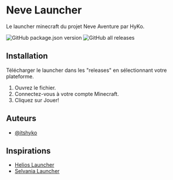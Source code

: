 # Neve Launcher

Le launcher minecraft du projet Neve Aventure par HyKo.

[<p align="left">]()
![GitHub package.json version](https://img.shields.io/github/package-json/v/itshyko/neve-launcher?style=for-the-badge)
![GitHub all releases](https://img.shields.io/github/downloads/itshyko/neve-launcher/total?style=for-the-badge)
[</p>]()

## Installation

Télécharger le launcher dans les "releases" en sélectionnant votre plateforme.

1. Ouvrez le fichier.
2. Connectez-vous à votre compte Minecraft.
3. Cliquez sur Jouer!

## Auteurs

- [@itshyko](https://github.com/itshyko)

## Inspirations

- [Helios Launcher](https://github.com/dscalzi/HeliosLauncher)
- [Selvania Launcher](https://github.com/luuxis/Selvania-Launcher)
